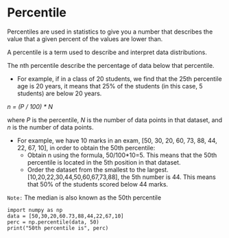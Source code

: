 # Percentile

Percentiles are used in statistics to give you a number that describes the value that a given percent of the values are lower than.

A percentile is a term used to describe and interpret data distributions.

The nth percentile describe the percentage of data below that percentile.

- For example, if in a class of 20 students, we find that the 25th percentile age is 20 years, it means that 25% of the students (in this case, 5 students) are below 20 years.

_n = (P / 100) * N_

where _P_ is the percentile, _N_ is the number of data points in that dataset, and _n_ is the number of data points.

- For example, we have 10 marks in an exam, [50, 30, 20, 60, 73, 88, 44, 22, 67, 10], in order to obtain the 50th percentile:
    - Obtain n using the formula, 50/100*10=5. This means that the 50th percentile is located in the 5th position in that dataset.
    - Order the dataset from the smallest to the largest. [10,20,22,30,44,50,60,67,73,88], the 5th number is 44. This means that 50% of the students scored below 44 marks.

`Note:` The median is also known as the 50th percentile


    import numpy as np
    data = [50,30,20,60.73,88,44,22,67,10]
    perc = np.percentile(data, 50)
    print("50th percentile is", perc)
